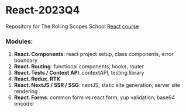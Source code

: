 # React-2023Q4

Repository for The Rolling Scopes School [React course](https://github.com/rolling-scopes-school/tasks/tree/master/react)

### Modules:
1. **React. Components**: react project setup, class components, error boundary
1. **React. Routing**: functional components, hooks, router
1. **React. Tests / Context API**: contextAPI, testing library
1. **React. Redux. RTK**
1. **React. NextJS / SSR / SSG**: nextJS, static site generation, server site rendering
1. **React. Forms**: common form vs react form, yup validation, base64 encoder
